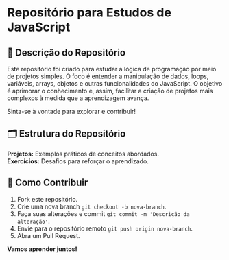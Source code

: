 # Repositório para Estudos de JavaScript

## 🚀 Descrição do Repositório
Este repositório foi criado para estudar a lógica de programação por meio de projetos simples. O foco é entender a manipulação de dados, loops, variáveis, arrays, objetos e outras funcionalidades do JavaScript. O objetivo é aprimorar o conhecimento e, assim, facilitar a criação de projetos mais complexos à medida que a aprendizagem avança.

Sinta-se à vontade para explorar e contribuir!

## 🗂️ Estrutura do Repositório
**Projetos:** Exemplos práticos de conceitos abordados. <br/>
**Exercícios:** Desafios para reforçar o aprendizado.

## 🤝 Como Contribuir
1. Fork este repositório.
2. Crie uma nova branch `git checkout -b nova-branch`.
3. Faça suas alterações e commit `git commit -m 'Descrição da alteração'`.
4. Envie para o repositório remoto `git push origin nova-branch`.
5. Abra um Pull Request.

**Vamos aprender juntos!**
